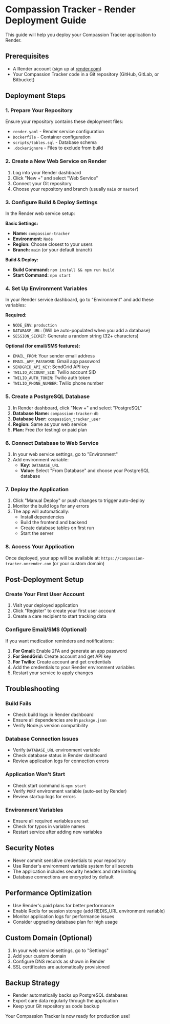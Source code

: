 # Compassion Tracker - Render Deployment Guide

This guide will help you deploy your Compassion Tracker application to Render.

## Prerequisites

- A Render account (sign up at [render.com](https://render.com))
- Your Compassion Tracker code in a Git repository (GitHub, GitLab, or Bitbucket)

## Deployment Steps

### 1. Prepare Your Repository

Ensure your repository contains these deployment files:
- `render.yaml` - Render service configuration
- `Dockerfile` - Container configuration
- `scripts/tables.sql` - Database schema
- `.dockerignore` - Files to exclude from build

### 2. Create a New Web Service on Render

1. Log into your Render dashboard
2. Click "New +" and select "Web Service"
3. Connect your Git repository
4. Choose your repository and branch (usually `main` or `master`)

### 3. Configure Build & Deploy Settings

In the Render web service setup:

**Basic Settings:**
- **Name:** `compassion-tracker`
- **Environment:** `Node`
- **Region:** Choose closest to your users
- **Branch:** `main` (or your default branch)

**Build & Deploy:**
- **Build Command:** `npm install && npm run build`
- **Start Command:** `npm start`

### 4. Set Up Environment Variables

In your Render service dashboard, go to "Environment" and add these variables:

**Required:**
- `NODE_ENV`: `production`
- `DATABASE_URL`: (Will be auto-populated when you add a database)
- `SESSION_SECRET`: Generate a random string (32+ characters)

**Optional (for email/SMS features):**
- `EMAIL_FROM`: Your sender email address
- `EMAIL_APP_PASSWORD`: Gmail app password
- `SENDGRID_API_KEY`: SendGrid API key
- `TWILIO_ACCOUNT_SID`: Twilio account SID
- `TWILIO_AUTH_TOKEN`: Twilio auth token
- `TWILIO_PHONE_NUMBER`: Twilio phone number

### 5. Create a PostgreSQL Database

1. In Render dashboard, click "New +" and select "PostgreSQL"
2. **Database Name:** `compassion-tracker-db`
3. **Database User:** `compassion_tracker_user`
4. **Region:** Same as your web service
5. **Plan:** Free (for testing) or paid plan

### 6. Connect Database to Web Service

1. In your web service settings, go to "Environment"
2. Add environment variable:
   - **Key:** `DATABASE_URL`
   - **Value:** Select "From Database" and choose your PostgreSQL database

### 7. Deploy the Application

1. Click "Manual Deploy" or push changes to trigger auto-deploy
2. Monitor the build logs for any errors
3. The app will automatically:
   - Install dependencies
   - Build the frontend and backend
   - Create database tables on first run
   - Start the server

### 8. Access Your Application

Once deployed, your app will be available at:
`https://compassion-tracker.onrender.com` (or your custom domain)

## Post-Deployment Setup

### Create Your First User Account

1. Visit your deployed application
2. Click "Register" to create your first user account
3. Create a care recipient to start tracking data

### Configure Email/SMS (Optional)

If you want medication reminders and notifications:

1. **For Gmail:** Enable 2FA and generate an app password
2. **For SendGrid:** Create account and get API key
3. **For Twilio:** Create account and get credentials
4. Add the credentials to your Render environment variables
5. Restart your service to apply changes

## Troubleshooting

### Build Fails
- Check build logs in Render dashboard
- Ensure all dependencies are in `package.json`
- Verify Node.js version compatibility

### Database Connection Issues
- Verify `DATABASE_URL` environment variable
- Check database status in Render dashboard
- Review application logs for connection errors

### Application Won't Start
- Check start command is `npm start`
- Verify `PORT` environment variable (auto-set by Render)
- Review startup logs for errors

### Environment Variables
- Ensure all required variables are set
- Check for typos in variable names
- Restart service after adding new variables

## Security Notes

- Never commit sensitive credentials to your repository
- Use Render's environment variable system for all secrets
- The application includes security headers and rate limiting
- Database connections are encrypted by default

## Performance Optimization

- Use Render's paid plans for better performance
- Enable Redis for session storage (add REDIS_URL environment variable)
- Monitor application logs for performance issues
- Consider upgrading database plan for high usage

## Custom Domain (Optional)

1. In your web service settings, go to "Settings"
2. Add your custom domain
3. Configure DNS records as shown in Render
4. SSL certificates are automatically provisioned

## Backup Strategy

- Render automatically backs up PostgreSQL databases
- Export care data regularly through the application
- Keep your Git repository as code backup

Your Compassion Tracker is now ready for production use!